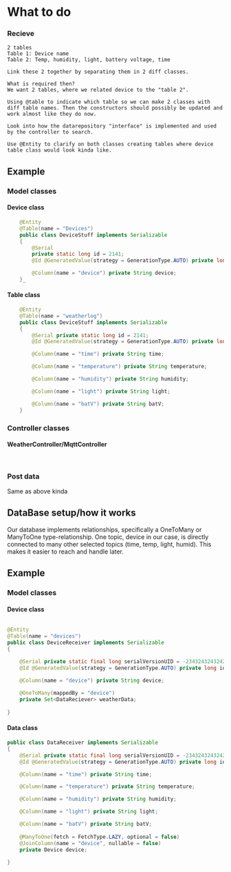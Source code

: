 # What to do 

### Recieve 
    2 tables
    Table 1: Device name
    Table 2: Temp, humidity, light, battery voltage, time

    Link these 2 together by separating them in 2 diff classes.

    What is required then?
    We want 2 tables, where we related device to the "table 2".

    Using @table to indicate which table so we can make 2 classes with diff table names. Then the constructors should possibly be updated and work almost like they do now.

    Look into how the datarepository "interface" is implemented and used by the controller to search.

    Use @Entity to clarify on both classes creating tables where device table class would look kinda like. 

## Example

### Model classes

#### **Device class**
```java
    @Entity
    @Table(name = "Devices")
    public class DeviceStuff implements Serializable 
    {
        @Serial 
        private static long id = 2141;
        @Id @GeneratedValue(strategy = GenerationType.AUTO) private long id;

        @Column(name = "device") private String device;
    }_
```

#### **Table class**

```java
    @Entity
    @Table(name = "weatherlog")
    public class DeviceStuff implements Serializable 
    {
        @Serial private static long id = 2141;
        @Id @GeneratedValue(strategy = GenerationType.AUTO) private long id;

        @Column(name = "time") private String time;

        @Column(name = "temperature") private String temperature;

        @Column(name = "humidity") private String humidity;

        @Column(name = "light") private String light;

        @Column(name = "batV") private String batV;
    }
```

### Controller classes

#### WeatherController/MqttController

```java



```

### Post data
Same as above kinda

## DataBase setup/how it works
Our database implements relationships, specifically a OneToMany or ManyToOne
type-relationship. One topic, device in our case, is directly connected to many
other selected topics (time, temp, light, humid). This makes it easier to reach and handle later.

## Example

### Model classes

#### **Device class**

```java

@Entity
@Table(name = "devices")
public class DeviceReceiver implements Serializable
{

    @Serial private static final long serialVersionUID = -2343243243242432341L;
    @Id @GeneratedValue(strategy = GenerationType.AUTO) private long id;

    @Column(name = "device") private String device;
    
    @OneToMany(mappedBy = "device")
    private Set<DataReciever> weatherData;
    
}
```

#### **Data class**

```java
public class DataReceiver implements Serializable
{
    @Serial private static final long serialVersionUID = -2343243243242432341L;
    @Id @GeneratedValue(strategy = GenerationType.AUTO) private long id;

    @Column(name = "time") private String time;

    @Column(name = "temperature") private String temperature;

    @Column(name = "humidity") private String humidity;

    @Column(name = "light") private String light;

    @Column(name = "batV") private String batV;
    
    @ManyToOne(fetch = FetchType.LAZY, optional = false)
    @JoinColumn(name = "device", nullable = false)
    private Device device;
    
}
```